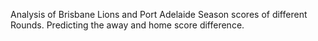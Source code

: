 Analysis of Brisbane Lions and Port Adelaide Season scores of different Rounds.
Predicting the away and home score difference.
